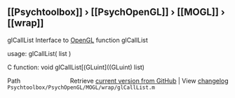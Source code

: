 ## [[Psychtoolbox]] &#8250; [[PsychOpenGL]] &#8250; [[MOGL]] &#8250; [[wrap]]

glCallList  Interface to [OpenGL](OpenGL) function glCallList  
  
usage:  glCallList( list )  
  
C function:  void glCallList[(GLuint]((GLuint) list)  




<div class="code_header" style="text-align:right;">
  <span style="float:left;">Path&nbsp;&nbsp;</span> <span class="counter">Retrieve <a href=
  "https://raw.github.com/Psychtoolbox-3/Psychtoolbox-3/beta/Psychtoolbox/PsychOpenGL/MOGL/wrap/glCallList.m">current version from GitHub</a> | View <a href=
  "https://github.com/Psychtoolbox-3/Psychtoolbox-3/commits/beta/Psychtoolbox/PsychOpenGL/MOGL/wrap/glCallList.m">changelog</a></span>
</div>
<div class="code">
  <code>Psychtoolbox/PsychOpenGL/MOGL/wrap/glCallList.m</code>
</div>

